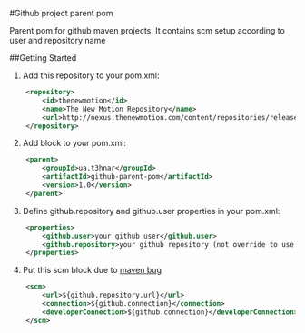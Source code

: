 #Github project parent pom

Parent pom for github maven projects. It contains scm setup according to user and repository name

##Getting Started

1. Add this repository to your pom.xml:
```xml
    <repository>
        <id>thenewmotion</id>
        <name>The New Motion Repository</name>
        <url>http://nexus.thenewmotion.com/content/repositories/releases-public</url>
    </repository>
```

2. Add <parent> block to your pom.xml:
```xml
    <parent>
        <groupId>ua.t3hnar</groupId>
        <artifactId>github-parent-pom</artifactId>
        <version>1.0</version>
    </parent>
```

3. Define github.repository and github.user properties in your pom.xml:
```xml
    <properties>
        <github.user>your github user</github.user>
        <github.repository>your github repository (not override to use artificatId) </github.repository>
    </properties>
```

4. Put this scm block due to [maven bug](http://jira.codehaus.org/browse/MNG-3244)
```xml
    <scm>
        <url>${github.repository.url}</url>
        <connection>${github.connection}</connection>
        <developerConnection>${github.connection}</developerConnection>
    </scm>
```